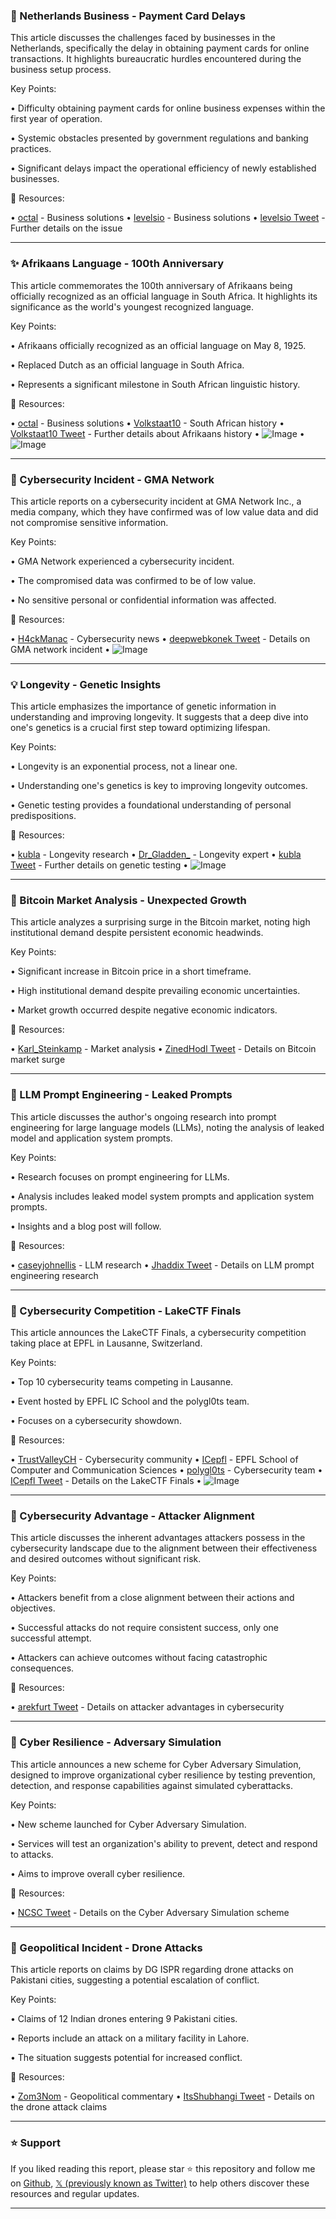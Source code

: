 ### 🤖 Netherlands Business - Payment Card Delays

This article discusses the challenges faced by businesses in the Netherlands, specifically the delay in obtaining payment cards for online transactions.  It highlights bureaucratic hurdles encountered during the business setup process.

Key Points:

• Difficulty obtaining payment cards for online business expenses within the first year of operation.


• Systemic obstacles presented by government regulations and banking practices.


• Significant delays impact the operational efficiency of newly established businesses.


🔗 Resources:

• [octal](https://x.com/octal) -  Business solutions
• [levelsio](https://x.com/levelsio) - Business solutions
• [levelsio Tweet](https://x.com/levelsio/status/1920220880967475587) - Further details on the issue


---

### ✨ Afrikaans Language - 100th Anniversary

This article commemorates the 100th anniversary of Afrikaans being officially recognized as an official language in South Africa. It highlights its significance as the world's youngest recognized language.


Key Points:

• Afrikaans officially recognized as an official language on May 8, 1925.


• Replaced Dutch as an official language in South Africa.


• Represents a significant milestone in South African linguistic history.


🔗 Resources:

• [octal](https://x.com/octal) -  Business solutions
• [Volkstaat10](https://x.com/Volkstaat10) - South African history
• [Volkstaat10 Tweet](https://x.com/Volkstaat10/status/1919767915991126200) - Further details about Afrikaans history
• ![Image](https://pbs.twimg.com/media/GqRivfJXcAA9TyX?format=jpg&name=small)
• ![Image](https://pbs.twimg.com/media/GqRivgTXAAA_iju?format=jpg&name=small)


---

### 🤖 Cybersecurity Incident - GMA Network

This article reports on a cybersecurity incident at GMA Network Inc., a media company, which they have confirmed was of low value data and did not compromise sensitive information.

Key Points:

• GMA Network experienced a cybersecurity incident.


• The compromised data was confirmed to be of low value.


• No sensitive personal or confidential information was affected.


🔗 Resources:

• [H4ckManac](https://x.com/H4ckManac) - Cybersecurity news
• [deepwebkonek Tweet](https://x.com/deepwebkonek/status/1920466579248046453) - Details on GMA network incident
• ![Image](https://pbs.twimg.com/media/GqbeLNxXsAAqkkr?format=jpg&name=small)


---

### 💡 Longevity - Genetic Insights

This article emphasizes the importance of genetic information in understanding and improving longevity.  It suggests that a deep dive into one's genetics is a crucial first step toward optimizing lifespan.


Key Points:

• Longevity is an exponential process, not a linear one.


• Understanding one's genetics is key to improving longevity outcomes.


• Genetic testing provides a foundational understanding of personal predispositions.


🔗 Resources:

• [kubla](https://x.com/kubla) -  Longevity research
• [Dr_Gladden_](https://x.com/Dr_Gladden_) - Longevity expert
• [kubla Tweet](https://x.com/kubla/status/1920467654327857350) - Further details on genetic testing
• ![Image](https://pbs.twimg.com/ext_tw_video_thumb/1920467515777417216/pu/img/zj5symCMHaArF05M.jpg)


---

### 🤖 Bitcoin Market Analysis - Unexpected Growth

This article analyzes a surprising surge in the Bitcoin market, noting high institutional demand despite persistent economic headwinds.


Key Points:

• Significant increase in Bitcoin price in a short timeframe.


• High institutional demand despite prevailing economic uncertainties.


• Market growth occurred despite negative economic indicators.


🔗 Resources:

• [Karl_Steinkamp](https://x.com/Karl_Steinkamp) - Market analysis
• [ZinedHodl Tweet](https://x.com/ZinedHodl/status/1920413005541425632) - Details on Bitcoin market surge


---

### 🤖 LLM Prompt Engineering - Leaked Prompts

This article discusses the author's ongoing research into prompt engineering for large language models (LLMs), noting the analysis of leaked model and application system prompts.


Key Points:

• Research focuses on prompt engineering for LLMs.


• Analysis includes leaked model system prompts and application system prompts.


• Insights and a blog post will follow.


🔗 Resources:

• [caseyjohnellis](https://x.com/caseyjohnellis) -  LLM research
• [Jhaddix Tweet](https://x.com/Jhaddix/status/1920337594522742970) - Details on LLM prompt engineering research


---

### 🚀 Cybersecurity Competition - LakeCTF Finals

This article announces the LakeCTF Finals, a cybersecurity competition taking place at EPFL in Lausanne, Switzerland.


Key Points:

• Top 10 cybersecurity teams competing in Lausanne.


• Event hosted by EPFL IC School and the polygl0ts team.


•  Focuses on a cybersecurity showdown.



🔗 Resources:

• [TrustValleyCH](https://x.com/TrustValleyCH) - Cybersecurity community
• [ICepfl](https://x.com/ICepfl) - EPFL School of Computer and Communication Sciences
• [polygl0ts](https://x.com/polygl0ts) - Cybersecurity team
• [ICepfl Tweet](https://x.com/ICepfl/status/1920427775053238350) - Details on the LakeCTF Finals
• ![Image](https://pbs.twimg.com/media/Gqa64ReXYAEQR4h?format=jpg&name=small)


---

### 🤖 Cybersecurity Advantage - Attacker Alignment

This article discusses the inherent advantages attackers possess in the cybersecurity landscape due to the alignment between their effectiveness and desired outcomes without significant risk.

Key Points:

• Attackers benefit from a close alignment between their actions and objectives.


• Successful attacks do not require consistent success, only one successful attempt.


•  Attackers can achieve outcomes without facing catastrophic consequences.



🔗 Resources:

• [arekfurt Tweet](https://x.com/arekfurt/status/1920418699812483292) - Details on attacker advantages in cybersecurity


---

### 🚀 Cyber Resilience - Adversary Simulation

This article announces a new scheme for Cyber Adversary Simulation, designed to improve organizational cyber resilience by testing prevention, detection, and response capabilities against simulated cyberattacks.

Key Points:

• New scheme launched for Cyber Adversary Simulation.


• Services will test an organization's ability to prevent, detect and respond to attacks.


• Aims to improve overall cyber resilience.



🔗 Resources:

• [NCSC Tweet](https://x.com/NCSC/status/1920420215084474637) - Details on the Cyber Adversary Simulation scheme


---

### 🤖 Geopolitical Incident - Drone Attacks

This article reports on claims by DG ISPR regarding drone attacks on Pakistani cities, suggesting a potential escalation of conflict.

Key Points:

• Claims of 12 Indian drones entering 9 Pakistani cities.


• Reports include an attack on a military facility in Lahore.


• The situation suggests potential for increased conflict.


🔗 Resources:

• [Zom3Nom](https://x.com/Zom3Nom) - Geopolitical commentary
• [ItsShubhangi Tweet](https://x.com/ItsShubhangi/status/1920376297873617195) - Details on the drone attack claims


---

### ⭐️ Support

If you liked reading this report, please star ⭐️ this repository and follow me on [Github](https://github.com/Drix10), [𝕏 (previously known as Twitter)](https://x.com/DRIX_10_) to help others discover these resources and regular updates.

---
